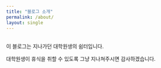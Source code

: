 ```yaml
---
title: "블로그 소개"
permalink: /about/
layout: single
---
```


<br>
이 블로그는 지나가던 대학원생의 쉼터입니다.

대학원생이 휴식을 취할 수 있도록 그냥 지나쳐주시면 감사하겠습니다.
